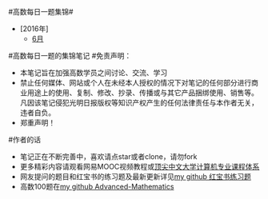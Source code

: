 ﻿#高数每日一题集锦#

- [2016年]
  - [6月](2016/June/index.md)
  
#高数每日一题的集锦笔记
#免责声明：
* 本笔记旨在加强高数学员之间讨论、交流、学习
* 禁止任何媒体、网站或个人在未经本人授权的情况下对笔记的任何部分进行商业用途上的使用、复制、修改、抄录、传播或与其它产品捆绑使用、销售等。凡因该笔记侵犯光明日报版权等知识产权产生的任何法律责任与本作者无关，违者自负。
* 郑重声明！

#作者的话
* 笔记正在不断完善中，喜欢请点star或者clone，请勿fork
* 更多精彩内容请观看网易MOOC视频教程或<a href="http://study.163.com/curricula/cs.htm">顶尖中文大学计算机专业课程体系</a>
* 网友提问的题目和红宝书的练习题及最新更新详见<a href="https://github.com/zhoujianwen/Advanced-Mathematics/tree/master/红宝书练习题">my github 红宝书练习题</a>
* 高数100题在<a href="https://github.com/zhoujianwen/Advanced-Mathematics/tree/master/高数100题">my github Advanced-Mathematics</a>

